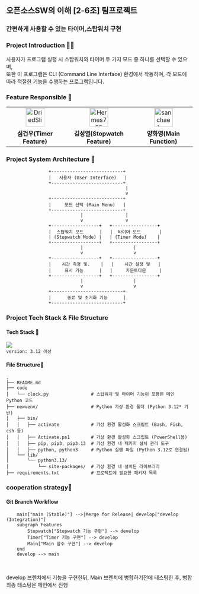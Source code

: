 ## 오픈소스SW의 이해 [2-6조] 팀프로젝트
### 간편하게 사용할 수 있는 타이머,스탑워치 구현
### Project Introduction 👋🏻
사용자가 프로그램 실행 시 스탑워치와 타이머 두 가지 모드 중 하나를 선택할 수 있으며, <br>
또한 이 프로그램은 CLI (Command Line Interface) 환경에서 작동하며, 각 모드에 따라 적절한 기능을 수행하는 프로그램입니다.

### Feature Responsible 👤
<table>
  <tr>
    <td align="center">
      <a href="https://github.com/DriedSlime">
        <img src="https://avatars.githubusercontent.com/DriedSlime" width="50px;" alt="DriedSlime"/>
      </a>
    </td>
    <td align="center">
      <a href="https://github.com/Hermes765">
        <img src="https://avatars.githubusercontent.com/Hermes765" width="50px;" alt="Hermes765"/>
      </a>
    </td>
	  <td align="center">
      <a href="https://github.com/sanchaehwa">
        <img src="https://avatars.githubusercontent.com/sanchaehwa" width="50px;" alt="sanchaehwa"/>
      </a>
    </td>
  </tr>
  <t>
    <td align="center">
      <b>심건우(Timer Feature)</b>
    </td>
	 <td align="center">
      <b>김성열(Stopwatch Feature)</b>
    </td>
    <td align="center">
      <b>양화영(Main Function)</b>
    </td>
   
  </tr>
</table>

### Project System Architecture 🧾
```
				+---------------------------+
				|   사용자 (User Interface)   |
				+---------------------------+
                                             |
                                             v
				+---------------------------+
				|     모드 선택 (Main Menu)   |
				+---------------------------+
		                    |                |
		                    v                v
		        +------------------+   +-----------------+
		        |  스탑워치 모드      |   |  타이머 모드       |
		        | (Stopwatch Mode) |   | (Timer Mode)    |
		        +------------------+   +-----------------+
		                    |                   |
		                    v                   v
		        +------------------+   +-----------------+
		        |    시간 측정 및.    |   |    시간 설정 및   |
		        |     표시 기능      |   |     카운트다운     |
		        +------------------+   +-----------------+
		                    |                   |
		                    v                   v
				+---------------------------+
				|      종료 및 초기화 기능      |
				+---------------------------+
```

### Project Tech Stack & File Structure
#### Tech Stack 🔨<br>

 <img src="https://img.shields.io/badge/python-3776AB?style=flat-square&logo=python&logoColor=white"> <br> `version: 3.12 이상` <br>

#### File Structure📂 <br>
```
.
├── README.md                
├── code
│   └── clock.py                # 스탑워치 및 타이머 기능이 포함된 메인 Python 코드
├── newvenv/                    # Python 가상 환경 폴더 (Python 3.12* 기반)
│   ├── bin/
│   │   ├── activate            # 가상 환경 활성화 스크립트 (Bash, Fish, csh 등)
│   │   ├── Activate.ps1        # 가상 환경 활성화 스크립트 (PowerShell용)
│   │   ├── pip, pip3, pip3.13  # 가상 환경 내 패키지 설치 관리 도구
│   │   ├── python, python3     # Python 실행 파일 (Python 3.12로 연결됨)
│   └── lib/
│       └── python3.13/
│           └── site-packages/  # 가상 환경 내 설치된 라이브러리
├── requirements.txt            # 프로젝트에 필요한 패키지 목록 
```

### cooperation strategy🥊
#### Git Branch Workflow <br>
```
    main["main (Stable)"] -->|Merge for Release| develop["develop (Integration)"]
    subgraph Features
        Stopwatch["Stopwatch 기능 구현"] --> develop 
        Timer["Timer 기능 구현"] --> develop
        Main["Main 함수 구현"] --> develop 
    end
    develop --> main 
```
<br>

develop 브렌치에서 기능을 구현한뒤, Main 브렌치에 병합하기전에 테스팅한 후, 병합 <br>
최종 테스팅은 메인에서 진행 <br>

